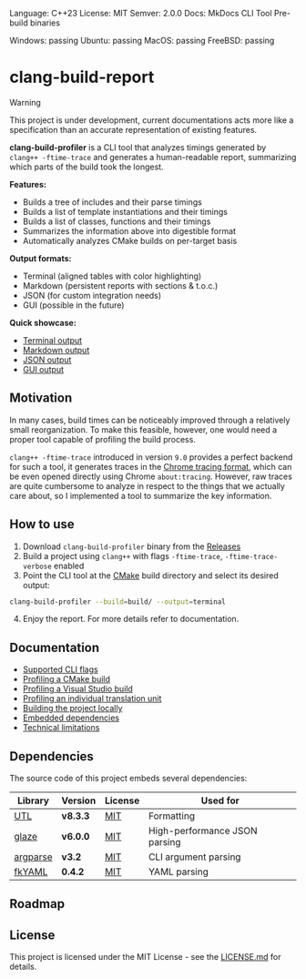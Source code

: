 Language: C++23
License: MIT
Semver: 2.0.0
Docs: MkDocs
CLI Tool
Pre-build binaries

Windows: passing
Ubuntu: passing
MacOS: passing
FreeBSD: passing

# clang-build-report

> [!Warning]
> This project is under development, current documentations acts more like a specification than an accurate representation of existing features.

**clang-build-profiler** is a CLI tool that analyzes timings generated by `clang++ -ftime-trace` and generates a human-readable report, summarizing which parts of the build took the longest.

**Features:**

- Builds a tree of includes and their parse timings
- Builds a list of template instantiations and their timings
- Builds a list of classes, functions and their timings
- Summarizes the information above into digestible format
- Automatically analyzes CMake builds on per-target basis

**Output formats:**

- Terminal (aligned tables with color highlighting)
- Markdown (persistent reports with sections & t.o.c.)
- JSON (for custom integration needs)
- GUI (possible in the future)

**Quick showcase:**

- [Terminal output]()
- [Markdown output]()
- [JSON output]()
- [GUI output]()

## Motivation

In many cases, build times can be noticeably improved through a relatively small reorganization. To make this feasible, however, one would need a proper tool capable of profiling the build process.

`clang++ -ftime-trace` introduced in version `9.0` provides a perfect backend for such a tool, it generates traces in the [Chrome tracing format](https://docs.google.com/document/d/1CvAClvFfyA5R-PhYUmn5OOQtYMH4h6I0nSsKchNAySU), which can be even opened directly using Chrome `about:tracing`. However, raw traces are quite cumbersome to analyze in respect to the things that we actually care about, so I implemented a tool to summarize the key information.

## How to use

1. Download `clang-build-profiler` binary from the [Releases]()
2. Build a project using `clang++` with flags `-ftime-trace`, `-ftime-trace-verbose` enabled
3. Point the CLI tool at the [CMake]() build directory and select its desired output:

```sh
clang-build-profiler --build=build/ --output=terminal
```

4. Enjoy the report. For more details refer to documentation.

## Documentation

- [Supported CLI flags]()
- [Profiling a CMake build]()
- [Profiling a Visual Studio build]()
- [Profiling an individual translation unit]()
- [Building the project locally]()
- [Embedded dependencies]()
- [Technical limitations]()

## Dependencies

The source code of this project embeds several dependencies:

| Library                                         | Version    | License                                                      | Used for                      |
| ----------------------------------------------- | ---------- | ------------------------------------------------------------ | ----------------------------- |
| [UTL](https://github.com/DmitriBogdanov/UTL)    | **v8.3.3** | [MIT](https://github.com/DmitriBogdanov/UTL/blob/master/docs/LICENSE.md) | Formatting                    |
| [glaze](https://github.com/stephenberry/glaze)  | **v6.0.0** | [MIT](https://github.com/stephenberry/glaze/blob/main/LICENSE) | High-performance JSON parsing |
| [argparse](https://github.com/p-ranav/argparse) | **v3.2**   | [MIT](https://github.com/p-ranav/argparse/blob/master/LICENSE) | CLI argument parsing          |
| [fkYAML](https://github.com/fktn-k/fkYAML)      | **0.4.2**  | [MIT](https://github.com/fktn-k/fkYAML/blob/main/LICENSE.txt) | YAML parsing                  |

## Roadmap



## License

This project is licensed under the MIT License - see the [LICENSE.md](../LICENSE.md) for details.
